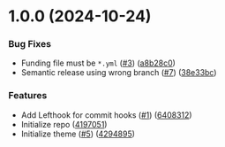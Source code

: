 # 1.0.0 (2024-10-24)


### Bug Fixes

* Funding file must be `*.yml` ([#3](https://github.com/icorbrey/clarity-noir/issues/3)) ([a8b28c0](https://github.com/icorbrey/clarity-noir/commit/a8b28c0fb245b7d07ac44093f6cd64282de37e37))
* Semantic release using wrong branch ([#7](https://github.com/icorbrey/clarity-noir/issues/7)) ([38e33bc](https://github.com/icorbrey/clarity-noir/commit/38e33bcbdc3edcf93579ba54211a7630132eb18f))


### Features

* Add Lefthook for commit hooks ([#1](https://github.com/icorbrey/clarity-noir/issues/1)) ([6408312](https://github.com/icorbrey/clarity-noir/commit/6408312d056f095715d8367c7ebbfb2d292c9628))
* Initialize repo ([4197051](https://github.com/icorbrey/clarity-noir/commit/419705114cbb0c8a4c3152b65bda30a5f301a896))
* Initialize theme ([#5](https://github.com/icorbrey/clarity-noir/issues/5)) ([4294895](https://github.com/icorbrey/clarity-noir/commit/4294895437521469ec8793187387cd63f3ecdde6))
